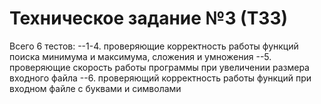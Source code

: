 # Техническое задание №3 (ТЗ3)
Всего 6 тестов:
--1-4. проверяющие корректность работы функций поиска минимума и максимума, сложения и умножения
--5. проверяющие скорость работы программы при увеличении размера входного файла
--6. проверяющий корректность работы функций при входном файле с буквами и символами
